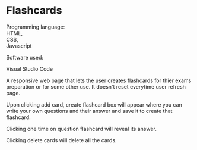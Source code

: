 # Flashcards


Programming language:<br> HTML,<br> CSS, <br> Javascript 

Software used: 

Visual Studio Code


A responsive web page that lets the user creates flashcards for thier exams preparation or for some other use. It doesn't reset everytime user refresh page. 

Upon clicking add card, create flashcard box will appear where you can write your own questions and their answer and save it to create that flashcard. 

Clicking one time on question flashcard will reveal its answer. 

Clicking delete cards will delete all the cards.
